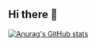 ## Hi there 👋

[![Anurag's GitHub stats](https://github-readme-stats.vercel.app/api?username=Alkinos595)](https://github.com/anuraghazra/github-readme-stats)

<!--
**Alkinos595/Alkinos595** is a ✨ _special_ ✨ repository because its `README.md` (this file) appears on your GitHub profile.

Here are some ideas to get you started:

- 🔭 I’m currently working on ...
- 🌱 I’m currently learning ...
- 👯 I’m looking to collaborate on ...
- 🤔 I’m looking for help with ...
- 💬 Ask me about ...
- 📫 How to reach me: ...
- 😄 Pronouns: ...
- ⚡ Fun fact: ...
-->
